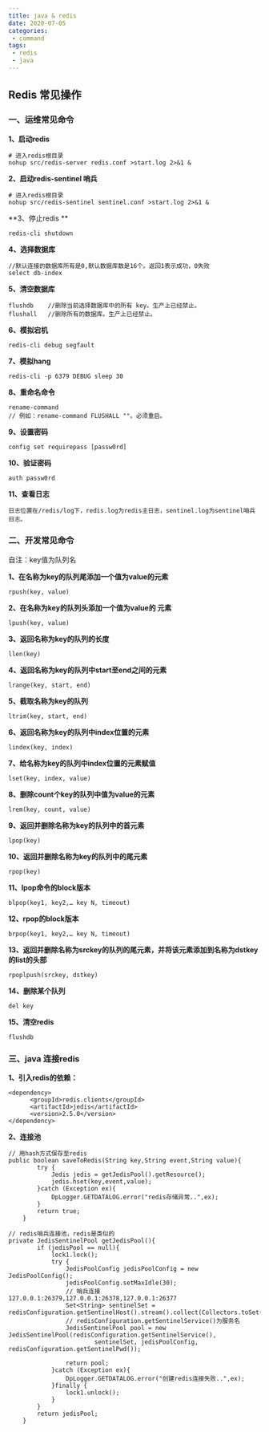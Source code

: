 ```yaml
---
title: java & redis
date: 2020-07-05
categories:
 - command
tags:
 - redis
 - java
---
```


## Redis 常见操作

### 一、运维常见命令

**1、启动redis**
````
# 进入redis根目录
nohup src/redis-server redis.conf >start.log 2>&1 &
````

**2、启动redis-sentinel 哨兵**
````
# 进入redis根目录
nohup src/redis-sentinel sentinel.conf >start.log 2>&1 &
````

**3、停止redis  **
````
redis-cli shutdown
````

**4、选择数据库**
````
//默认连接的数据库所有是0,默认数据库数是16个。返回1表示成功，0失败
select db-index
````

**5、清空数据库**
````
flushdb    //删除当前选择数据库中的所有 key。生产上已经禁止。
flushall   //删除所有的数据库。生产上已经禁止。
````

**6、模拟宕机**
````
redis-cli debug segfault
````

**7、模拟hang**
````
redis-cli -p 6379 DEBUG sleep 30
````

**8、重命名命令**
````
rename-command
// 例如：rename-command FLUSHALL ""。必须重启。
````

**9、设置密码**
````
config set requirepass [passw0rd]
````

**10、验证密码**
````
auth passw0rd
````

**11、查看日志**
````
日志位置在/redis/log下，redis.log为redis主日志，sentinel.log为sentinel哨兵日志。
````

### 二、开发常见命令

自注：key值为队列名

**1、在名称为key的队列尾添加一个值为value的元素**
````
rpush(key, value)
````

**2、在名称为key的队列头添加一个值为value的 元素**
````
lpush(key, value)
````

**3、返回名称为key的队列的长度**
````
llen(key)
````

**4、返回名称为key的队列中start至end之间的元素**
````
lrange(key, start, end)
````

**5、截取名称为key的队列**
````
ltrim(key, start, end)
````

**6、返回名称为key的队列中index位置的元素**
````
lindex(key, index)
````

**7、给名称为key的队列中index位置的元素赋值**
````
lset(key, index, value)
````

**8、删除count个key的队列中值为value的元素**
````
lrem(key, count, value)
````

**9、返回并删除名称为key的队列中的首元素**
````
lpop(key)
````


**10、返回并删除名称为key的队列中的尾元素**
````
rpop(key)
````

**11、lpop命令的block版本**
````
blpop(key1, key2,… key N, timeout)
````

**12、rpop的block版本**
````
brpop(key1, key2,… key N, timeout)
````

**13、返回并删除名称为srckey的队列的尾元素，并将该元素添加到名称为dstkey的list的头部**
````
rpoplpush(srckey, dstkey)
````

**14、删除某个队列**
````
del key
````

**15、清空redis**
````
flushdb
````

### 三、java 连接redis

**1、引入redis的依赖：**
````
<dependency>
      <groupId>redis.clients</groupId>
      <artifactId>jedis</artifactId>
      <version>2.5.0</version>
</dependency>
````

**2、连接池**
````
// 用hash方式保存至redis
public boolean saveToRedis(String key,String event,String value){
        try {
            Jedis jedis = getJedisPool().getResource();
            jedis.hset(key,event,value);
        }catch (Exception ex){
            DpLogger.GETDATALOG.error("redis存储异常..",ex);
        }
        return true;
    }

// redis哨兵连接池，redis是类似的
private JedisSentinelPool getJedisPool(){
        if (jedisPool == null){
            lock1.lock();
            try {
                JedisPoolConfig jedisPoolConfig = new JedisPoolConfig();
                jedisPoolConfig.setMaxIdle(30);
                // 哨兵连接127.0.0.1:26379,127.0.0.1:26378,127.0.0.1:26377
                Set<String> sentinelSet = redisConfiguration.getSentinelHost().stream().collect(Collectors.toSet());
                // redisConfiguration.getSentinelService()为服务名
                JedisSentinelPool pool = new JedisSentinelPool(redisConfiguration.getSentinelService(),
                        sentinelSet, jedisPoolConfig, redisConfiguration.getSentinelPwd());

                return pool;
            }catch (Exception ex){
                DpLogger.GETDATALOG.error("创建redis连接失败..",ex);
            }finally {
                lock1.unlock();
            }
        }
        return jedisPool;
    }
````












